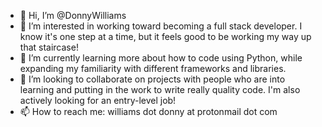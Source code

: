 - 👋 Hi, I’m @DonnyWilliams
- 👀 I’m interested in working toward becoming a full stack developer. I know it's one step at a time, but it feels good to be working my way up that staircase!
- 🌱 I’m currently learning more about how to code using Python, while expanding my familiarity with different frameworks and libraries.
- 💞️ I’m looking to collaborate on projects with people who are into learning and putting in the work to write really quality code. I'm also actively looking for an entry-level job! 
- 📫 How to reach me: williams dot donny at protonmail dot com
